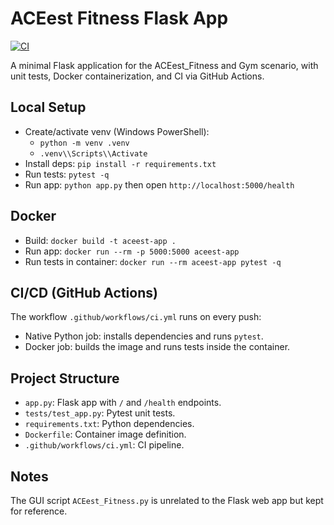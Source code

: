 # ACEest Fitness Flask App
[![CI](https://github.com/samueltatapudi-dev/ACEest-DevOps/actions/workflows/ci.yml/badge.svg?branch=main)](https://github.com/samueltatapudi-dev/ACEest-DevOps/actions/workflows/ci.yml)

A minimal Flask application for the ACEest_Fitness and Gym scenario, with unit tests, Docker containerization, and CI via GitHub Actions.

## Local Setup

- Create/activate venv (Windows PowerShell):
  - `python -m venv .venv`
  - `.venv\\Scripts\\Activate`
- Install deps: `pip install -r requirements.txt`
- Run tests: `pytest -q`
- Run app: `python app.py` then open `http://localhost:5000/health`

## Docker

- Build: `docker build -t aceest-app .`
- Run app: `docker run --rm -p 5000:5000 aceest-app`
- Run tests in container: `docker run --rm aceest-app pytest -q`

## CI/CD (GitHub Actions)

The workflow `.github/workflows/ci.yml` runs on every push:
- Native Python job: installs dependencies and runs `pytest`.
- Docker job: builds the image and runs tests inside the container.

## Project Structure

- `app.py`: Flask app with `/` and `/health` endpoints.
- `tests/test_app.py`: Pytest unit tests.
- `requirements.txt`: Python dependencies.
- `Dockerfile`: Container image definition.
- `.github/workflows/ci.yml`: CI pipeline.

## Notes

The GUI script `ACEest_Fitness.py` is unrelated to the Flask web app but kept for reference.


